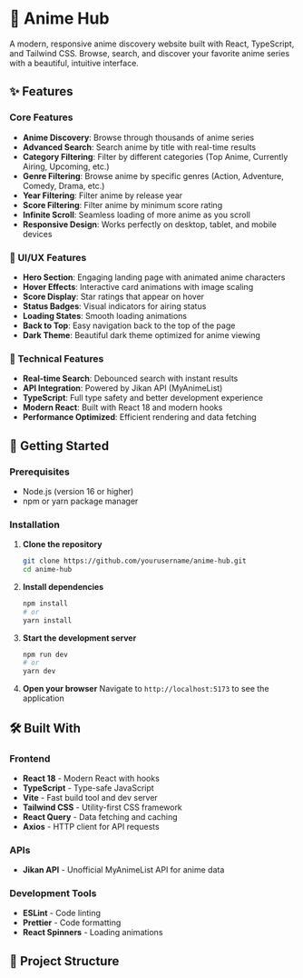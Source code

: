 # 🎌 Anime Hub

A modern, responsive anime discovery website built with React, TypeScript, and Tailwind CSS. Browse, search, and discover your favorite anime series with a beautiful, intuitive interface.

## ✨ Features

### Core Features

- **Anime Discovery**: Browse through thousands of anime series
- **Advanced Search**: Search anime by title with real-time results
- **Category Filtering**: Filter by different categories (Top Anime, Currently Airing, Upcoming, etc.)
- **Genre Filtering**: Browse anime by specific genres (Action, Adventure, Comedy, Drama, etc.)
- **Year Filtering**: Filter anime by release year
- **Score Filtering**: Filter anime by minimum score rating
- **Infinite Scroll**: Seamless loading of more anime as you scroll
- **Responsive Design**: Works perfectly on desktop, tablet, and mobile devices

### 🎨 UI/UX Features

- **Hero Section**: Engaging landing page with animated anime characters
- **Hover Effects**: Interactive card animations with image scaling
- **Score Display**: Star ratings that appear on hover
- **Status Badges**: Visual indicators for airing status
- **Loading States**: Smooth loading animations
- **Back to Top**: Easy navigation back to the top of the page
- **Dark Theme**: Beautiful dark theme optimized for anime viewing

### 🔧 Technical Features

- **Real-time Search**: Debounced search with instant results
- **API Integration**: Powered by Jikan API (MyAnimeList)
- **TypeScript**: Full type safety and better development experience
- **Modern React**: Built with React 18 and modern hooks
- **Performance Optimized**: Efficient rendering and data fetching

## 🚀 Getting Started

### Prerequisites

- Node.js (version 16 or higher)
- npm or yarn package manager

### Installation

1. **Clone the repository**

   ```bash
   git clone https://github.com/yourusername/anime-hub.git
   cd anime-hub
   ```

2. **Install dependencies**

   ```bash
   npm install
   # or
   yarn install
   ```

3. **Start the development server**

   ```bash
   npm run dev
   # or
   yarn dev
   ```

4. **Open your browser**
   Navigate to `http://localhost:5173` to see the application

## 🛠️ Built With

### Frontend

- **React 18** - Modern React with hooks
- **TypeScript** - Type-safe JavaScript
- **Vite** - Fast build tool and dev server
- **Tailwind CSS** - Utility-first CSS framework
- **React Query** - Data fetching and caching
- **Axios** - HTTP client for API requests

### APIs

- **Jikan API** - Unofficial MyAnimeList API for anime data

### Development Tools

- **ESLint** - Code linting
- **Prettier** - Code formatting
- **React Spinners** - Loading animations

## 📁 Project Structure

